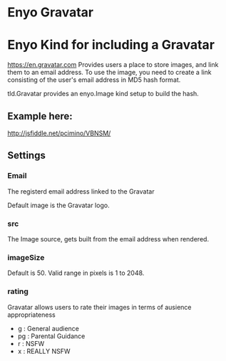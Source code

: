 Enyo Gravatar
=============

# Enyo Kind for including a Gravatar

https://en.gravatar.com Provides users a place to store images, and link them to an email address. To use the image, you need to create a link consisting of the user's email address in MD5 hash format.

tld.Gravatar provides an enyo.Image kind setup to build the hash.

## Example here:
http://jsfiddle.net/pcimino/VBNSM/

## Settings
### Email
The registerd email address linked to the Gravatar

Default image is the Gravatar logo.

### src
The Image source, gets built from the email address when rendered. 

### imageSize
Default is 50. Valid range in pixels is 1 to 2048.

### rating
Gravatar allows users to rate their images in terms of ausience appropriateness
 - g : General audience
 - pg : Parental Guidance
 - r : NSFW
 - x : REALLY NSFW

